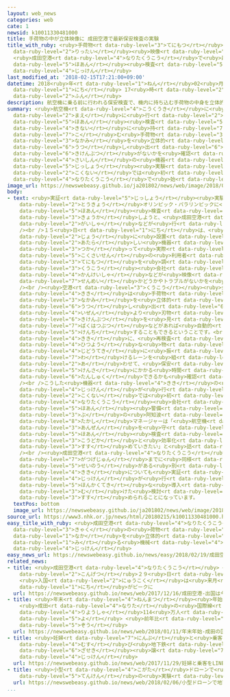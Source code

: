 ```yaml
---
layout: web_news
categories: web
cate: 1
newsid: k10011330481000
title: 手荷物の中が立体映像に 成田空港で最新保安検査の実験
title_with_ruby: <ruby>手荷物<rt data-ruby-level="3">てにもつ</rt></ruby>の<ruby>中<rt data-ruby-level="1">なか</rt></ruby>が<ruby>立体<rt
  data-ruby-level="2">りったい</rt></ruby><ruby>映像<rt data-ruby-level="6">えいぞう</rt></ruby>に
  <ruby>成田空港<rt data-ruby-level="4">なりたくうこう</rt></ruby>で<ruby>最新<rt data-ruby-level="4">さいしん</rt></ruby><ruby>保安<rt
  data-ruby-level="5">ほあん</rt></ruby><ruby>検査<rt data-ruby-level="5">けんさ</rt></ruby>の<ruby>実験<rt
  data-ruby-level="4">じっけん</rt></ruby>
last_modified_at: '2018-02-15T17:21:00+09:00'
datetime: 2018<ruby>年<rt data-ruby-level="1">ねん</rt></ruby>02<ruby>月<rt data-ruby-level="1">がつ</rt></ruby>15<ruby>日<rt
  data-ruby-level="1">にち</rt></ruby> 17<ruby>時<rt data-ruby-level="2">じ</rt></ruby>21<ruby>分<rt
  data-ruby-level="2">ふん</rt></ruby>
description: 航空機に乗る前に行われる保安検査で、機内に持ち込む手荷物の中身を立体的に映し出して危険物がないかを確認できる最新の機器の実証実験が、国内では初めて成田空港で始まりました。
summary: <ruby>航空機<rt data-ruby-level="4">こうくうき</rt></ruby>に<ruby>乗<rt data-ruby-level="3">の</rt></ruby>る<ruby>前<rt
  data-ruby-level="2">まえ</rt></ruby>に<ruby>行<rt data-ruby-level="2">おこな</rt></ruby>われる<ruby>保安<rt
  data-ruby-level="5">ほあん</rt></ruby><ruby>検査<rt data-ruby-level="5">けんさ</rt></ruby>で、<ruby>機内<rt
  data-ruby-level="4">きない</rt></ruby>に<ruby>持<rt data-ruby-level="7">も</rt></ruby>ち<ruby>込<rt
  data-ruby-level="7">こ</rt></ruby>む<ruby>手荷物<rt data-ruby-level="3">てにもつ</rt></ruby>の<ruby>中身<rt
  data-ruby-level="3">なかみ</rt></ruby>を<ruby>立体的<rt data-ruby-level="4">りったいてき</rt></ruby>に<ruby>映<rt
  data-ruby-level="6">うつ</rt></ruby>し<ruby>出<rt data-ruby-level="6">だ</rt></ruby>して<ruby>危険物<rt
  data-ruby-level="6">きけんぶつ</rt></ruby>がないかを<ruby>確認<rt data-ruby-level="7">かくにん</rt></ruby>できる<ruby>最新<rt
  data-ruby-level="4">さいしん</rt></ruby>の<ruby>機器<rt data-ruby-level="4">きき</rt></ruby>の<ruby>実証<rt
  data-ruby-level="5">じっしょう</rt></ruby><ruby>実験<rt data-ruby-level="4">じっけん</rt></ruby>が、<ruby>国内<rt
  data-ruby-level="2">こくない</rt></ruby>では<ruby>初<rt data-ruby-level="4">はじ</rt></ruby>めて<ruby>成田空港<rt
  data-ruby-level="4">なりたくうこう</rt></ruby>で<ruby>始<rt data-ruby-level="3">はじ</rt></ruby>まりました。
image_url: https://newswebeasy.github.io/ja201802/news/web/image/2018/02/15/K10011330481_1802151739_1802151741_01_02.jpg
body:
- text: <ruby>実証<rt data-ruby-level="5">じっしょう</rt></ruby><ruby>実験<rt data-ruby-level="4">じっけん</rt></ruby>は、<ruby>東京<rt
    data-ruby-level="2">とうきょう</rt></ruby>オリンピック・パラリンピックに<ruby>向<rt data-ruby-level="3">む</rt></ruby>けて<ruby>保安<rt
    data-ruby-level="5">ほあん</rt></ruby><ruby>検査<rt data-ruby-level="5">けんさ</rt></ruby>を<ruby>強化<rt
    data-ruby-level="3">きょうか</rt></ruby>しようと、<ruby>成田空港<rt data-ruby-level="4">なりたくうこう</rt></ruby><ruby>会社<rt
    data-ruby-level="2">がいしゃ</rt></ruby>などが<ruby>行<rt data-ruby-level="2">おこな</rt></ruby>うものです。<br
    /><br />１５<ruby>日<rt data-ruby-level="1">にち</rt></ruby>は、<ruby>検査<rt data-ruby-level="5">けんさ</rt></ruby><ruby>場<rt
    data-ruby-level="2">じょう</rt></ruby>に<ruby>設置<rt data-ruby-level="5">せっち</rt></ruby>された<ruby>新<rt
    data-ruby-level="2">あたら</rt></ruby>しい<ruby>機器<rt data-ruby-level="4">きき</rt></ruby>を<ruby>使<rt
    data-ruby-level="3">つか</rt></ruby>って<ruby>実際<rt data-ruby-level="5">じっさい</rt></ruby>に<ruby>国際線<rt
    data-ruby-level="5">こくさいせん</rt></ruby>の<ruby>利用者<rt data-ruby-level="4">りようしゃ</rt></ruby>の<ruby>手荷物<rt
    data-ruby-level="3">てにもつ</rt></ruby>を<ruby>調<rt data-ruby-level="3">しら</rt></ruby>べ、<ruby>空港<rt
    data-ruby-level="3">くうこう</rt></ruby><ruby>会社<rt data-ruby-level="2">がいしゃ</rt></ruby>の<ruby>関係者<rt
    data-ruby-level="4">かんけいしゃ</rt></ruby>などが<ruby>映像<rt data-ruby-level="6">えいぞう</rt></ruby>が<ruby>鮮明<rt
    data-ruby-level="7">せんめい</rt></ruby>かどうかやトラブルがないかを<ruby>確<rt data-ruby-level="5">たし</rt></ruby>かめていました。<br
    /><br /><ruby>空港<rt data-ruby-level="3">くうこう</rt></ruby><ruby>会社<rt data-ruby-level="2">がいしゃ</rt></ruby>によりますとこの<ruby>機器<rt
    data-ruby-level="4">きき</rt></ruby>は<ruby>手荷物<rt data-ruby-level="3">てにもつ</rt></ruby>の<ruby>中身<rt
    data-ruby-level="3">なかみ</rt></ruby>を<ruby>立体的<rt data-ruby-level="4">りったいてき</rt></ruby>に<ruby>映<rt
    data-ruby-level="6">うつ</rt></ruby>し<ruby>出<rt data-ruby-level="6">だ</rt></ruby>すことができるため、<ruby>以前<rt
    data-ruby-level="4">いぜん</rt></ruby>より<ruby>刃物<rt data-ruby-level="7">はもの</rt></ruby>などの<ruby>危険物<rt
    data-ruby-level="6">きけんぶつ</rt></ruby>を<ruby>見<rt data-ruby-level="1">み</rt></ruby>つけやすくなるほか、<ruby>爆発物<rt
    data-ruby-level="7">ばくはつぶつ</rt></ruby>などがあれば<ruby>自動的<rt data-ruby-level="4">じどうてき</rt></ruby>に<ruby>検知<rt
    data-ruby-level="5">けんち</rt></ruby>することもできるということです。<br /><br />また、この<ruby>機器<rt
    data-ruby-level="4">きき</rt></ruby>に、<ruby>再検査<rt data-ruby-level="5">さいけんさ</rt></ruby>が<ruby>必要<rt
    data-ruby-level="4">ひつよう</rt></ruby>な<ruby>物<rt data-ruby-level="3">もの</rt></ruby>を<ruby>自動的<rt
    data-ruby-level="4">じどうてき</rt></ruby>に<ruby>振<rt data-ruby-level="7">ふ</rt></ruby>り<ruby>分<rt
    data-ruby-level="7">わ</rt></ruby>けるレーンを<ruby>組<rt data-ruby-level="2">く</rt></ruby>み<ruby>合<rt
    data-ruby-level="2">あ</rt></ruby>わせて、<ruby>保安<rt data-ruby-level="5">ほあん</rt></ruby><ruby>検査<rt
    data-ruby-level="5">けんさ</rt></ruby>にかかる<ruby>時間<rt data-ruby-level="2">じかん</rt></ruby>を<ruby>短縮<rt
    data-ruby-level="6">たんしゅく</rt></ruby>できるかも<ruby>確認<rt data-ruby-level="7">かくにん</rt></ruby>するとしています。<br
    /><br />こうした<ruby>機器<rt data-ruby-level="4">きき</rt></ruby>の<ruby>実証<rt data-ruby-level="5">じっしょう</rt></ruby><ruby>実験<rt
    data-ruby-level="4">じっけん</rt></ruby>が<ruby>行<rt data-ruby-level="2">おこな</rt></ruby>われるのは<ruby>国内<rt
    data-ruby-level="2">こくない</rt></ruby>では<ruby>初<rt data-ruby-level="4">はじ</rt></ruby>めてだということで、<ruby>成田空港<rt
    data-ruby-level="4">なりたくうこう</rt></ruby><ruby>会社<rt data-ruby-level="2">がいしゃ</rt></ruby><ruby>保安<rt
    data-ruby-level="5">ほあん</rt></ruby><ruby>警備<rt data-ruby-level="6">けいび</rt></ruby><ruby>部<rt
    data-ruby-level="3">ぶ</rt></ruby>の<ruby>阿知波<rt data-ruby-level="8">あちわ</rt></ruby><ruby>剛司<rt
    data-ruby-level="8">たかし</rt></ruby>マネージャーは「<ruby>航空機<rt data-ruby-level="4">こうくうき</rt></ruby>の<ruby>安全<rt
    data-ruby-level="3">あんぜん</rt></ruby>を<ruby>守<rt data-ruby-level="3">まも</rt></ruby>れるよう<ruby>保安<rt
    data-ruby-level="5">ほあん</rt></ruby><ruby>検査<rt data-ruby-level="5">けんさ</rt></ruby>の<ruby>高度化<rt
    data-ruby-level="3">こうどか</rt></ruby>と<ruby>効率化<rt data-ruby-level="5">こうりつか</rt></ruby>を<ruby>進<rt
    data-ruby-level="3">すす</rt></ruby>めていきたい」と<ruby>話<rt data-ruby-level="2">はな</rt></ruby>していました。<br
    /><br /><ruby>成田空港<rt data-ruby-level="4">なりたくうこう</rt></ruby>ではことし４<ruby>月下旬<rt
    data-ruby-level="7">がつげじゅん</rt></ruby>までに<ruby>同様<rt data-ruby-level="3">どうよう</rt></ruby>の<ruby>性能<rt
    data-ruby-level="5">せいのう</rt></ruby>がある<ruby>別<rt data-ruby-level="4">べつ</rt></ruby>の２つの<ruby>機器<rt
    data-ruby-level="4">きき</rt></ruby>についても<ruby>実証<rt data-ruby-level="5">じっしょう</rt></ruby><ruby>実験<rt
    data-ruby-level="4">じっけん</rt></ruby>が<ruby>行<rt data-ruby-level="2">おこな</rt></ruby>われ、<ruby>本格的<rt
    data-ruby-level="5">ほんかくてき</rt></ruby>な<ruby>導入<rt data-ruby-level="5">どうにゅう</rt></ruby>に<ruby>向<rt
    data-ruby-level="3">む</rt></ruby>けた<ruby>検討<rt data-ruby-level="6">けんとう</rt></ruby>が<ruby>進<rt
    data-ruby-level="3">すす</rt></ruby>められることになっています。
  textPos: bottom
  image_url: https://newswebeasy.github.io/ja201802/news/web/image/2018/02/15/K10011330481_1802151739_1802151741_01_03.jpg
source_url: https://www3.nhk.or.jp/news/html/20180215/k10011330481000.html
easy_title_with_ruby: <ruby>成田空港<rt data-ruby-level="4">なりたくうこう</rt></ruby> <ruby>客<rt
  data-ruby-level="3">きゃく</rt></ruby>の<ruby>荷物<rt data-ruby-level="3">にもつ</rt></ruby>の<ruby>中<rt
  data-ruby-level="1">なか</rt></ruby>を<ruby>立体的<rt data-ruby-level="4">りったいてき</rt></ruby>に<ruby>見<rt
  data-ruby-level="1">み</rt></ruby>る<ruby>機械<rt data-ruby-level="4">きかい</rt></ruby>の<ruby>実験<rt
  data-ruby-level="4">じっけん</rt></ruby>
easy_news_url: https://newswebeasy.github.io/news/easy/2018/02/19/成田空港-客の荷物の中を立体的に見る機械の実験
related_news:
- title: <ruby>成田空港<rt data-ruby-level="4">なりたくうこう</rt></ruby> <ruby>出国<rt data-ruby-level="2">しゅっこく</rt></ruby>は<ruby>今月<rt
    data-ruby-level="2">こんげつ</rt></ruby>２９<ruby>日<rt data-ruby-level="1">にち</rt></ruby>
    <ruby>入国<rt data-ruby-level="2">にゅうこく</rt></ruby>は<ruby>来月<rt data-ruby-level="2">らいげつ</rt></ruby>３<ruby>日<rt
    data-ruby-level="1">にち</rt></ruby>がピークに
  url: https://newswebeasy.github.io/news/web/2017/12/16/成田空港-出国は今月29日-入国は来月3日がピークに
- title: <ruby>年末<rt data-ruby-level="4">ねんまつ</rt></ruby><ruby>年始<rt data-ruby-level="3">ねんし</rt></ruby>
    <ruby>成田<rt data-ruby-level="4">なりた</rt></ruby>の<ruby>国際線<rt data-ruby-level="5">こくさいせん</rt></ruby><ruby>利用者<rt
    data-ruby-level="4">りようしゃ</rt></ruby>114<ruby>万人<rt data-ruby-level="2">まんにん</rt></ruby><ruby>余<rt
    data-ruby-level="5">よ</rt></ruby> <ruby>前年比<rt data-ruby-level="5">ぜんねんひ</rt></ruby>５％<ruby>増<rt
    data-ruby-level="5">ぞう</rt></ruby>
  url: https://newswebeasy.github.io/news/web/2018/01/11/年末年始-成田の国際線利用者114万人余-前年比5増
- title: <ruby>妊婦<rt data-ruby-level="7">にんぷ</rt></ruby>と<ruby>乗客<rt data-ruby-level="3">じょうきゃく</rt></ruby>をＬＩＮＥで<ruby>結<rt
    data-ruby-level="4">むす</rt></ruby>び<ruby>地下鉄<rt data-ruby-level="3">ちかてつ</rt></ruby>で<ruby>座席<rt
    data-ruby-level="6">ざせき</rt></ruby><ruby>譲<rt data-ruby-level="7">ゆず</rt></ruby>る<ruby>実験<rt
    data-ruby-level="4">じっけん</rt></ruby>
  url: https://newswebeasy.github.io/news/web/2017/11/29/妊婦と乗客をLINEで結び地下鉄で座席譲る実験
- title: <ruby>小型<rt data-ruby-level="4">こがた</rt></ruby>ドローンで<ruby>地下<rt data-ruby-level="2">ちか</rt></ruby>のインフラ<ruby>点検<rt
    data-ruby-level="5">てんけん</rt></ruby>の<ruby>実験<rt data-ruby-level="4">じっけん</rt></ruby>
  url: https://newswebeasy.github.io/news/web/2018/02/06/小型ドローンで地下のインフラ点検の実験
...
```

